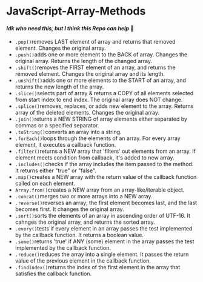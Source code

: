 # JavaScript-Array-Methods
#### <i>Idk who need this, but I think this Repo can help</i> 🙂

  <ul>
    <li><code>.pop()</code>removes LAST element of array and returns that removed element. Changes the original array.</li>
    <li><code>.push()</code>adds one or more element to the BACK of array. Changes the original array. Returns the length of the changed array.</li>
    <li><code>.shift()</code>removes the FIRST element of an array, and returns the removed element. Changes the original array and its length.</li>
    <li><code>.unshift()</code>adds one or more elements to the START of an array, and returns the new length of the array.</li>
    <li><code>.slice()</code>selects part of array & returns a COPY of all elements selected from start index to end index. The original array does NOT change.</li>
    <li><code>.splice()</code>removes, replaces, or adds new element to the array. Returns array of the deleted elements. Changes the original array.</li>
    <li><code>.join()</code>returns a NEW STRING of array elements either separated by commas or a specified separator.</li>
    <li><code>.toString()</code>converts an array into a string.</li>
    <li><code>.forEach()</code>loops through the elements of an array. For every array element, it executes a callback function.</li>
    <li><code>.filter()</code>returns a NEW array that 'filters' out elements from an array. If element meets condition from callback, it's added to new array.</li>
    <li><code>.includes()</code>checks if the array includes the item passed to the method. It returns either "true" or "false".</li>
    <li><code>.map()</code>creates a NEW array with the return value of the callback function called on each element.</li>
    <li><code>Array.from()</code>creates a NEW array from an array-like/iterable object.</li>
    <li><code>.concat()</code>merges two or more arrays into a NEW array.</li>
    <li><code>.reverse()</code>reverses an array; the first element becomes last, and the last becomes first. It changes the original array.</li>
    <li><code>.sort()</code>sorts the elements of an array in ascending order of UTF-16. It cahnges the original array, and returns the sorted array.</li>
    <li><code>.every()</code>tests if every element in an array passes the test implemented by the callback function. It returns a boolean value.</li>
    <li><code>.some()</code>returns 'true' if ANY (some) element in the array passes the test implemented by the callback function.</li>
    <li><code>.reduce()</code>reduces the array into a single element. It passes the return value of the previous element in the callback function.</li>
    <li><code>.findIndex()</code>returns the index of the first element in the array that satisfies the callback function.</li>
  </ul>
